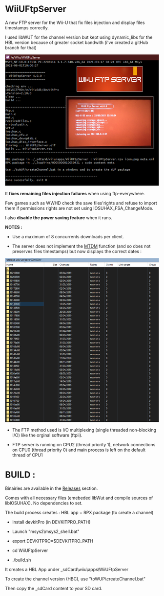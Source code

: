 # WiiUFtpServer
A new FTP server for the Wii-U that fix files injection and display files timestamps correctly.

I used libWUT for the channel version but kept using dynamic_libs for the HBL version because of greater socket bandwith (i've created a gitHub branch for that)

<p align="center">
  <img src="WiiUFtpServer.png">
</p>


It **fixes remaining files injection failures** when using ftp-everywhere.

Few games such as WWHD check the save files'rights and refuse to import them if permissions rights are not set using IOSUHAX_FSA_ChangeMode.

I also **disable the power saving feature** when it runs.


**NOTES :**

- Use a maximum of 8 concurrents downloads per client.

- The server does not implement the [MTDM](https://support.solarwinds.com/SuccessCenter/s/article/Enable-the-MDTM-command-to-preserve-the-original-time-stamp-of-uploaded-files?language=en_US) function (and so does not preserves files timestamps) but now displays the correct dates : 

<p align="center">
  <img src="timestamps.png">
</p>

- The FTP method used is I/O multiplexing (single threaded non-blocking I/O) like the orginal software (ftpii).

- FTP server is running on CPU2 (thread priority 1), network connections on CPU0 (thread priority 0) and main process is left on the default thread of CPU1


#
# BUILD :

Binairies are available in the [Releases](https://github.com/Laf111/WiiUFtpServer/releases/latest) section.

Comes with all necessary files (emebeded libWut and compile sources of libIOSUHAX). 
No dependencies to set.


The build process creates : HBL app + RPX package (to create a channel)


- Install devkitPro (in DEVKITPRO_PATH)

- Launch "msys2\msys2_shell.bat"

- export DEVKITPRO=$DEVKITPRO_PATH

- cd WiiUFtpServer

- ./build.sh

It creates a HBL App under \_sdCard\wiiu\apps\WiiUFtpServer

To create the channel version (HBC), use "toWUP\createChannel.bat"

Then copy the \_sdCard content to your SD card.

